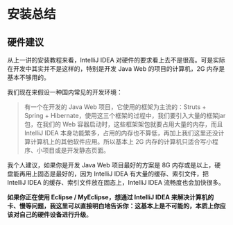 # 安装总结

## 硬件建议

从上一讲的安装教程来看，IntelliJ IDEA 对硬件的要求看上去不是很高。可是实际在开发中其实并不是这样的，特别是开发 Java Web 的项目的计算机，2G 内存是基本不够用的。

我们现在来假设一种国内常见的开发环境：

>有一个在开发的 Java Web 项目，它使用的框架为主流的：Struts + Spring + Hibernate，使用这三个框架的过程中，我们要引入大量的框架jar包，在我们的 Web 容器启动时，这些框架架包就要占用大量的内存，而且 IntelliJ IDEA 本身功能繁多，占用的内存也不算低，再加上我们这里还没计算计算机上的其他软件应用。所以基本上 2G 内存的计算机只适合写小程序、小项目或是开发静态页面。

我个人建议，如果你是开发 Java Web 项目最好的方案是 8G 内存或是以上，硬盘能再用上固态是最好的，因为 IntelliJ IDEA 有大量的缓存、索引文件，把 IntelliJ IDEA 的缓存、索引文件放在固态上，IntelliJ IDEA 流畅度也会加快很多。

**如果你正在使用 Eclipse / MyEclipse，想通过 IntelliJ IDEA 来解决计算机的卡、慢等问题，我这里可以直接明白地告诉你：这基本上是不可能的，本质上你应该对自己的硬件设备进行升级**。
